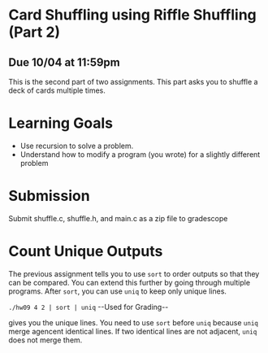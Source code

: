 # Card Shuffling using Riffle Shuffling (Part 2)

## Due 10/04 at 11:59pm

This is the second part of two assignments.  This part asks you to
shuffle a deck of cards multiple times.

Learning Goals
==============

* Use recursion to solve a problem.
* Understand how to modify a program (you wrote) for a slightly different problem


Submission
==========

Submit shuffle.c, shuffle.h, and main.c as a zip file to gradescope

Count Unique Outputs 
====================

The previous assignment tells you to use `sort` to order outputs so
that they can be compared.  You can extend this further by going
through multiple programs. After `sort`, you can use `uniq` to keep
only unique lines.  

`./hw09 4 2 | sort | uniq` --Used for Grading--

gives you the unique lines. You need to use `sort` before `uniq`
because `uniq` merge agencent identical lines.  If two identical lines
are not adjacent, `uniq` does not merge them.
